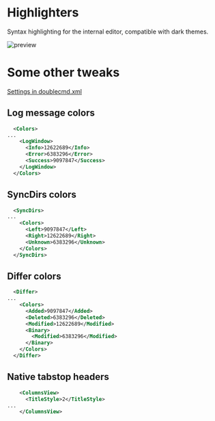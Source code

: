 # Highlighters

Syntax highlighting for the internal editor, compatible with dark themes.

![preview](https://i.imgur.com/TpHiIgf.png)

# Some other tweaks
[Settings in doublecmd.xml](http://doublecmd.github.io/doc/en/configxml.html)

## Log message colors
```xml
  <Colors>
...
    <LogWindow>
      <Info>12622689</Info>
      <Error>6383296</Error>
      <Success>9097847</Success>
    </LogWindow>
  </Colors>
```

## SyncDirs colors
```xml
  <SyncDirs>
...
    <Colors>
      <Left>9097847</Left>
      <Right>12622689</Right>
      <Unknown>6383296</Unknown>
    </Colors>
  </SyncDirs>
```

## Differ colors
```xml
  <Differ>
...
    <Colors>
      <Added>9097847</Added>
      <Deleted>6383296</Deleted>
      <Modified>12622689</Modified>
      <Binary>
        <Modified>6383296</Modified>
      </Binary>
    </Colors>
  </Differ>
```

## Native tabstop headers
```xml
    <ColumnsView>
      <TitleStyle>2</TitleStyle>
...
    </ColumnsView>
```
